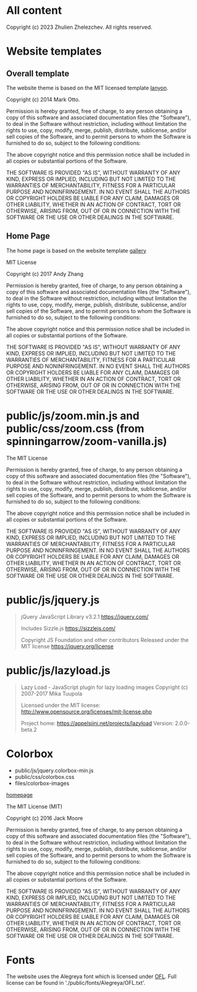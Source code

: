 
# All content

Copyright (c) 2023 Zhulien Zhelezchev. All rights reserved. 


# Website templates

## Overall template

The website theme is based on the MIT licensed template [lanyon](https://github.com/poole/lanyon). 


Copyright (c) 2014 Mark Otto.

Permission is hereby granted, free of charge, to any person obtaining a copy of this software and associated documentation files (the "Software"), to deal in the Software without restriction, including without limitation the rights to use, copy, modify, merge, publish, distribute, sublicense, and/or sell copies of the Software, and to permit persons to whom the Software is furnished to do so, subject to the following conditions:

The above copyright notice and this permission notice shall be included in all copies or substantial portions of the Software.

THE SOFTWARE IS PROVIDED "AS IS", WITHOUT WARRANTY OF ANY KIND, EXPRESS OR IMPLIED, INCLUDING BUT NOT LIMITED TO THE WARRANTIES OF MERCHANTABILITY, FITNESS FOR A PARTICULAR PURPOSE AND NONINFRINGEMENT. IN NO EVENT SHALL THE AUTHORS OR COPYRIGHT HOLDERS BE LIABLE FOR ANY CLAIM, DAMAGES OR OTHER LIABILITY, WHETHER IN AN ACTION OF CONTRACT, TORT OR OTHERWISE, ARISING FROM, OUT OF OR IN CONNECTION WITH THE SOFTWARE OR THE USE OR OTHER DEALINGS IN THE SOFTWARE.

## Home Page

The home page is based on the website template [gallery](https://github.com/andyzg/gallery)

MIT License

Copyright (c) 2017 Andy Zhang

Permission is hereby granted, free of charge, to any person obtaining a copy
of this software and associated documentation files (the "Software"), to deal
in the Software without restriction, including without limitation the rights
to use, copy, modify, merge, publish, distribute, sublicense, and/or sell
copies of the Software, and to permit persons to whom the Software is
furnished to do so, subject to the following conditions:

The above copyright notice and this permission notice shall be included in all
copies or substantial portions of the Software.

THE SOFTWARE IS PROVIDED "AS IS", WITHOUT WARRANTY OF ANY KIND, EXPRESS OR
IMPLIED, INCLUDING BUT NOT LIMITED TO THE WARRANTIES OF MERCHANTABILITY,
FITNESS FOR A PARTICULAR PURPOSE AND NONINFRINGEMENT. IN NO EVENT SHALL THE
AUTHORS OR COPYRIGHT HOLDERS BE LIABLE FOR ANY CLAIM, DAMAGES OR OTHER
LIABILITY, WHETHER IN AN ACTION OF CONTRACT, TORT OR OTHERWISE, ARISING FROM,
OUT OF OR IN CONNECTION WITH THE SOFTWARE OR THE USE OR OTHER DEALINGS IN THE
SOFTWARE.

# public/js/zoom.min.js and public/css/zoom.css (from spinningarrow/zoom-vanilla.js)

The MIT License

Permission is hereby granted, free of charge, to any person obtaining
a copy of this software and associated documentation files (the
"Software"), to deal in the Software without restriction, including
without limitation the rights to use, copy, modify, merge, publish,
distribute, sublicense, and/or sell copies of the Software, and to
permit persons to whom the Software is furnished to do so, subject to
the following conditions:

The above copyright notice and this permission notice shall be
included in all copies or substantial portions of the Software.

THE SOFTWARE IS PROVIDED "AS IS", WITHOUT WARRANTY OF ANY KIND,
EXPRESS OR IMPLIED, INCLUDING BUT NOT LIMITED TO THE WARRANTIES OF
MERCHANTABILITY, FITNESS FOR A PARTICULAR PURPOSE AND
NONINFRINGEMENT. IN NO EVENT SHALL THE AUTHORS OR COPYRIGHT HOLDERS BE
LIABLE FOR ANY CLAIM, DAMAGES OR OTHER LIABILITY, WHETHER IN AN ACTION
OF CONTRACT, TORT OR OTHERWISE, ARISING FROM, OUT OF OR IN CONNECTION
WITH THE SOFTWARE OR THE USE OR OTHER DEALINGS IN THE SOFTWARE.

# public/js/jquery.js

> jQuery JavaScript Library v3.2.1
> https://jquery.com/
> 
> Includes Sizzle.js
> https://sizzlejs.com/
> 
> Copyright JS Foundation and other contributors
> Released under the MIT license
> https://jquery.org/license

# public/js/lazyload.js



> Lazy Load - JavaScript plugin for lazy loading images
>  Copyright (c) 2007-2017 Mika Tuupola
> 
>  Licensed under the MIT license:
>    http://www.opensource.org/licenses/mit-license.php
> 
>  Project home:
>    https://appelsiini.net/projects/lazyload
> Version: 2.0.0-beta.2

# Colorbox

- public/js/jquery.colorbox-min.js
- public/css/colorbox.css
- files/colorbox-images

[homepage](https://www.jacklmoore.com/colorbox/)

The MIT License (MIT)

Copyright (c) 2016 Jack Moore

Permission is hereby granted, free of charge, to any person obtaining a copy of this software and associated documentation files (the "Software"), to deal in the Software without restriction, including without limitation the rights to use, copy, modify, merge, publish, distribute, sublicense, and/or sell copies of the Software, and to permit persons to whom the Software is furnished to do so, subject to the following conditions:

The above copyright notice and this permission notice shall be included in all copies or substantial portions of the Software.

THE SOFTWARE IS PROVIDED "AS IS", WITHOUT WARRANTY OF ANY KIND, EXPRESS OR IMPLIED, INCLUDING BUT NOT LIMITED TO THE WARRANTIES OF MERCHANTABILITY, FITNESS FOR A PARTICULAR PURPOSE AND NONINFRINGEMENT. IN NO EVENT SHALL THE AUTHORS OR COPYRIGHT HOLDERS BE LIABLE FOR ANY CLAIM, DAMAGES OR OTHER LIABILITY, WHETHER IN AN ACTION OF CONTRACT, TORT OR OTHERWISE, ARISING FROM, OUT OF OR IN CONNECTION WITH THE SOFTWARE OR THE USE OR OTHER DEALINGS IN THE SOFTWARE.

# Fonts 
The website uses the Alegreya font which is licensed under [OFL](https://scripts.sil.org/cms/scripts/page.php?site_id=nrsi&id=OFL). Full license can be found in './public/fonts/Alegreya/OFL.txt'.
